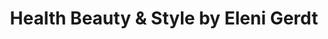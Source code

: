 ---
title: "Health Beauty & Style by Eleni Gerdt"
url: /hattingen/health-beauty-und-style-by-eleni-gerdt/
shop: Kosmetik
---